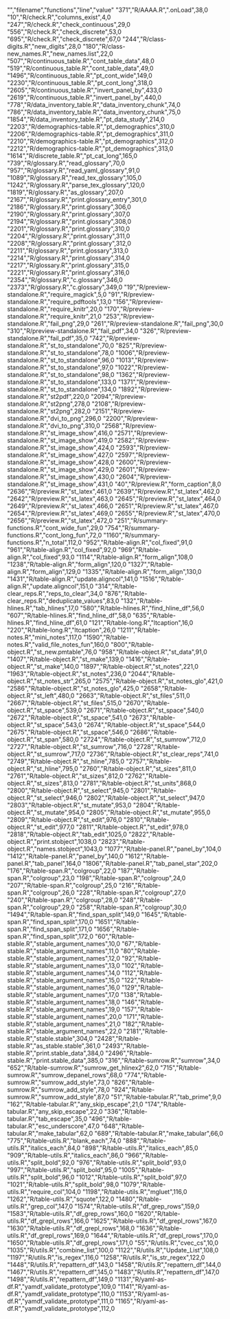 "","filename","functions","line","value"
"371","R/AAAA.R",".onLoad",38,0
"10","R/check.R","columns_exist",4,0
"247","R/check.R","check_continuous",29,0
"556","R/check.R","check_discrete",53,0
"695","R/check.R","check_discrete",67,0
"244","R/class-digits.R","new_digits",28,0
"180","R/class-new_names.R","new_names.list",22,0
"507","R/continuous_table.R","cont_table_data",48,0
"519","R/continuous_table.R","cont_table_data",49,0
"1496","R/continuous_table.R","pt_cont_wide",149,0
"2230","R/continuous_table.R","pt_cont_long",318,0
"2605","R/continuous_table.R","invert_panel_by",433,0
"2619","R/continuous_table.R","invert_panel_by",440,0
"778","R/data_inventory_table.R","data_inventory_chunk",74,0
"786","R/data_inventory_table.R","data_inventory_chunk",75,0
"1854","R/data_inventory_table.R","pt_data_study",214,0
"2203","R/demographics-table.R","pt_demographics",310,0
"2206","R/demographics-table.R","pt_demographics",311,0
"2210","R/demographics-table.R","pt_demographics",312,0
"2212","R/demographics-table.R","pt_demographics",313,0
"1614","R/discrete_table.R","pt_cat_long",165,0
"739","R/glossary.R","read_glossary",70,0
"957","R/glossary.R","read_yaml_glossary",91,0
"1089","R/glossary.R","read_tex_glossary",105,0
"1242","R/glossary.R","parse_tex_glossary",120,0
"1819","R/glossary.R","as_glossary",207,0
"2167","R/glossary.R","print.glossary_entry",301,0
"2186","R/glossary.R","print.glossary",306,0
"2190","R/glossary.R","print.glossary",307,0
"2194","R/glossary.R","print.glossary",308,0
"2201","R/glossary.R","print.glossary",310,0
"2204","R/glossary.R","print.glossary",311,0
"2208","R/glossary.R","print.glossary",312,0
"2211","R/glossary.R","print.glossary",313,0
"2214","R/glossary.R","print.glossary",314,0
"2217","R/glossary.R","print.glossary",315,0
"2221","R/glossary.R","print.glossary",316,0
"2354","R/glossary.R","c.glossary",346,0
"2373","R/glossary.R","c.glossary",349,0
"19","R/preview-standalone.R","require_magick",5,0
"91","R/preview-standalone.R","require_pdftools",13,0
"156","R/preview-standalone.R","require_knitr",20,0
"170","R/preview-standalone.R","require_knitr",21,0
"253","R/preview-standalone.R","fail_png",29,0
"261","R/preview-standalone.R","fail_png",30,0
"310","R/preview-standalone.R","fail_pdf",34,0
"326","R/preview-standalone.R","fail_pdf",35,0
"742","R/preview-standalone.R","st_to_standalone",70,0
"825","R/preview-standalone.R","st_to_standalone",78,0
"1006","R/preview-standalone.R","st_to_standalone",96,0
"1013","R/preview-standalone.R","st_to_standalone",97,0
"1022","R/preview-standalone.R","st_to_standalone",98,0
"1362","R/preview-standalone.R","st_to_standalone",133,0
"1371","R/preview-standalone.R","st_to_standalone",134,0
"1892","R/preview-standalone.R","st2pdf",220,0
"2094","R/preview-standalone.R","st2png",278,0
"2108","R/preview-standalone.R","st2png",282,0
"2151","R/preview-standalone.R","dvi_to_png",296,0
"2200","R/preview-standalone.R","dvi_to_png",310,0
"2568","R/preview-standalone.R","st_image_show",416,0
"2571","R/preview-standalone.R","st_image_show",419,0
"2582","R/preview-standalone.R","st_image_show",424,0
"2593","R/preview-standalone.R","st_image_show",427,0
"2597","R/preview-standalone.R","st_image_show",428,0
"2600","R/preview-standalone.R","st_image_show",429,0
"2601","R/preview-standalone.R","st_image_show",430,0
"2604","R/preview-standalone.R","st_image_show",431,0
"40","R/preview.R","form_caption",8,0
"2636","R/preview.R","st_latex",461,0
"2639","R/preview.R","st_latex",462,0
"2642","R/preview.R","st_latex",463,0
"2645","R/preview.R","st_latex",464,0
"2649","R/preview.R","st_latex",466,0
"2651","R/preview.R","st_latex",467,0
"2654","R/preview.R","st_latex",469,0
"2655","R/preview.R","st_latex",470,0
"2656","R/preview.R","st_latex",472,0
"251","R/summary-functions.R","cont_wide_fun",29,0
"754","R/summary-functions.R","cont_long_fun",72,0
"1160","R/summary-functions.R","n_total",112,0
"952","R/table-align.R","col_fixed",91,0
"961","R/table-align.R","col_fixed",92,0
"969","R/table-align.R","col_fixed",93,0
"1114","R/table-align.R","form_align",108,0
"1238","R/table-align.R","form_align",120,0
"1327","R/table-align.R","form_align",129,0
"1335","R/table-align.R","form_align",130,0
"1431","R/table-align.R","update.aligncol",141,0
"1516","R/table-align.R","update.aligncol",151,0
"314","R/table-clear_reps.R","reps_to_clear",34,0
"876","R/table-clear_reps.R","deduplicate_values",83,0
"132","R/table-hlines.R","tab_hlines",17,0
"580","R/table-hlines.R","find_hline_df",56,0
"607","R/table-hlines.R","find_hline_df",58,0
"635","R/table-hlines.R","find_hline_df",61,0
"121","R/table-long.R","ltcaption",16,0
"220","R/table-long.R","ltcaption",26,0
"1211","R/table-notes.R","mini_notes",117,0
"1590","R/table-notes.R","valid_file_notes_fun",160,0
"800","R/table-object.R","st_new.pmtable",76,0
"958","R/table-object.R","st_data",91,0
"1407","R/table-object.R","st_make",139,0
"1416","R/table-object.R","st_make",140,0
"1897","R/table-object.R","st_notes",221,0
"1963","R/table-object.R","st_notes",236,0
"2044","R/table-object.R","st_notes_str",265,0
"2575","R/table-object.R","st_notes_glo",421,0
"2586","R/table-object.R","st_notes_glo",425,0
"2658","R/table-object.R","st_left",480,0
"2663","R/table-object.R","st_files",511,0
"2667","R/table-object.R","st_files",515,0
"2670","R/table-object.R","st_space",539,0
"2671","R/table-object.R","st_space",540,0
"2672","R/table-object.R","st_space",541,0
"2673","R/table-object.R","st_space",543,0
"2674","R/table-object.R","st_space",544,0
"2675","R/table-object.R","st_space",546,0
"2686","R/table-object.R","st_span",580,0
"2724","R/table-object.R","st_sumrow",712,0
"2727","R/table-object.R","st_sumrow",716,0
"2728","R/table-object.R","st_sumrow",717,0
"2736","R/table-object.R","st_clear_reps",741,0
"2749","R/table-object.R","st_hline",785,0
"2757","R/table-object.R","st_hline",795,0
"2760","R/table-object.R","st_sizes",811,0
"2761","R/table-object.R","st_sizes",812,0
"2762","R/table-object.R","st_sizes",813,0
"2781","R/table-object.R","st_units",868,0
"2800","R/table-object.R","st_select",945,0
"2801","R/table-object.R","st_select",946,0
"2802","R/table-object.R","st_select",947,0
"2803","R/table-object.R","st_mutate",953,0
"2804","R/table-object.R","st_mutate",954,0
"2805","R/table-object.R","st_mutate",955,0
"2809","R/table-object.R","st_edit",976,0
"2810","R/table-object.R","st_edit",977,0
"2811","R/table-object.R","st_edit",978,0
"2818","R/table-object.R","tab_edit",1025,0
"2822","R/table-object.R","print.stobject",1038,0
"2823","R/table-object.R","names.stobject",1043,0
"1077","R/table-panel.R","panel_by",104,0
"1412","R/table-panel.R","panel_by",140,0
"1612","R/table-panel.R","tab_panel",164,0
"1806","R/table-panel.R","tab_panel_star",202,0
"176","R/table-span.R","colgroup",22,0
"187","R/table-span.R","colgroup",23,0
"198","R/table-span.R","colgroup",24,0
"207","R/table-span.R","colgroup",25,0
"216","R/table-span.R","colgroup",26,0
"228","R/table-span.R","colgroup",27,0
"240","R/table-span.R","colgroup",28,0
"248","R/table-span.R","colgroup",29,0
"258","R/table-span.R","colgroup",30,0
"1494","R/table-span.R","find_span_split",149,0
"1645","R/table-span.R","find_span_split",170,0
"1651","R/table-span.R","find_span_split",171,0
"1656","R/table-span.R","find_span_split",172,0
"60","R/table-stable.R","stable_argument_names",10,0
"67","R/table-stable.R","stable_argument_names",11,0
"80","R/table-stable.R","stable_argument_names",12,0
"92","R/table-stable.R","stable_argument_names",13,0
"102","R/table-stable.R","stable_argument_names",14,0
"112","R/table-stable.R","stable_argument_names",15,0
"122","R/table-stable.R","stable_argument_names",16,0
"129","R/table-stable.R","stable_argument_names",17,0
"138","R/table-stable.R","stable_argument_names",18,0
"146","R/table-stable.R","stable_argument_names",19,0
"157","R/table-stable.R","stable_argument_names",20,0
"171","R/table-stable.R","stable_argument_names",21,0
"182","R/table-stable.R","stable_argument_names",22,0
"2181","R/table-stable.R","stable.stable",304,0
"2428","R/table-stable.R","as_stable.stable",361,0
"2493","R/table-stable.R","print.stable_data",384,0
"2496","R/table-stable.R","print.stable_data",385,0
"316","R/table-sumrow.R","sumrow",34,0
"652","R/table-sumrow.R","sumrow_get_hlinex2",62,0
"715","R/table-sumrow.R","sumrow_depanel_rows",68,0
"774","R/table-sumrow.R","sumrow_add_style",73,0
"826","R/table-sumrow.R","sumrow_add_style",78,0
"924","R/table-sumrow.R","sumrow_add_style",87,0
"51","R/table-tabular.R","tab_prime",9,0
"162","R/table-tabular.R","any_skip_escape",21,0
"174","R/table-tabular.R","any_skip_escape",22,0
"336","R/table-tabular.R","tab_escape",35,0
"496","R/table-tabular.R","esc_underscore",47,0
"648","R/table-tabular.R","make_tabular",62,0
"689","R/table-tabular.R","make_tabular",66,0
"775","R/table-utils.R","blank_each",74,0
"888","R/table-utils.R","italics_each",84,0
"898","R/table-utils.R","italics_each",85,0
"909","R/table-utils.R","italics_each",86,0
"966","R/table-utils.R","split_bold",92,0
"976","R/table-utils.R","split_bold",93,0
"997","R/table-utils.R","split_bold",95,0
"1005","R/table-utils.R","split_bold",96,0
"1012","R/table-utils.R","split_bold",97,0
"1021","R/table-utils.R","split_bold",98,0
"1079","R/table-utils.R","require_col",104,0
"1198","R/table-utils.R","mgluet",116,0
"1262","R/table-utils.R","squote",122,0
"1480","R/table-utils.R","grep_col",147,0
"1574","R/table-utils.R","df_grep_rows",159,0
"1583","R/table-utils.R","df_grep_rows",160,0
"1620","R/table-utils.R","df_grepl_rows",166,0
"1625","R/table-utils.R","df_grepl_rows",167,0
"1630","R/table-utils.R","df_grepl_rows",168,0
"1636","R/table-utils.R","df_grepl_rows",169,0
"1644","R/table-utils.R","df_grepl_rows",170,0
"1650","R/table-utils.R","df_grepl_rows",171,0
"55","R/utils.R","cvec_cs",10,0
"1035","R/utils.R","combine_list",100,0
"1122","R/utils.R","Update_List",108,0
"1197","R/utils.R","is_regex",116,0
"1258","R/utils.R","is_str_regex",122,0
"1448","R/utils.R","repattern_df",143,0
"1458","R/utils.R","repattern_df",144,0
"1467","R/utils.R","repattern_df",145,0
"1483","R/utils.R","repattern_df",147,0
"1498","R/utils.R","repattern_df",149,0
"1131","R/yaml-as-df.R","yamdf_validate_prototype",109,0
"1141","R/yaml-as-df.R","yamdf_validate_prototype",110,0
"1153","R/yaml-as-df.R","yamdf_validate_prototype",111,0
"1165","R/yaml-as-df.R","yamdf_validate_prototype",112,0
